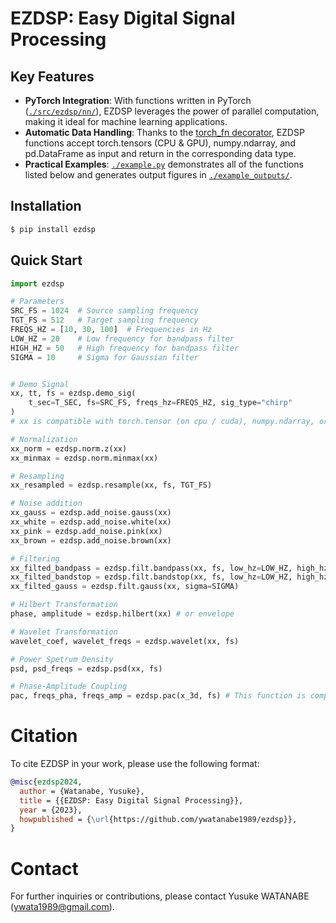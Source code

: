 # EZDSP: Easy Digital Signal Processing

## Key Features
- **PyTorch Integration**: With functions written in PyTorch ([`./src/ezdsp/nn/`](./src/ezdsp/nn/)), EZDSP leverages the power of parallel computation, making it ideal for machine learning applications.
- **Automatic Data Handling**: Thanks to the [torch_fn decorator](https://github.com/ywatanabe1989/torch_fn), EZDSP functions accept torch.tensors (CPU & GPU), numpy.ndarray, and pd.DataFrame as input and return in the corresponding data type.
- **Practical Examples**: [`./example.py`](./example.py) demonstrates all of the functions listed below and generates output figures in [`./example_outputs/`](./example_outputs/).

## Installation
```bash
$ pip install ezdsp
```

## Quick Start
``` python
import ezdsp

# Parameters
SRC_FS = 1024  # Source sampling frequency
TGT_FS = 512   # Target sampling frequency
FREQS_HZ = [10, 30, 100]  # Frequencies in Hz
LOW_HZ = 20    # Low frequency for bandpass filter
HIGH_HZ = 50   # High frequency for bandpass filter
SIGMA = 10     # Sigma for Gaussian filter


# Demo Signal
xx, tt, fs = ezdsp.demo_sig(
    t_sec=T_SEC, fs=SRC_FS, freqs_hz=FREQS_HZ, sig_type="chirp"
)
# xx is compatible with torch.tensor (on cpu / cuda), numpy.ndarray, or pd.DataFrame.

# Normalization
xx_norm = ezdsp.norm.z(xx)
xx_minmax = ezdsp.norm.minmax(xx)

# Resampling
xx_resampled = ezdsp.resample(xx, fs, TGT_FS)

# Noise addition
xx_gauss = ezdsp.add_noise.gauss(xx)
xx_white = ezdsp.add_noise.white(xx)
xx_pink = ezdsp.add_noise.pink(xx)
xx_brown = ezdsp.add_noise.brown(xx)

# Filtering
xx_filted_bandpass = ezdsp.filt.bandpass(xx, fs, low_hz=LOW_HZ, high_hz=HIGH_HZ)
xx_filted_bandstop = ezdsp.filt.bandstop(xx, fs, low_hz=LOW_HZ, high_hz=HIGH_HZ)
xx_filted_gauss = ezdsp.filt.gauss(xx, sigma=SIGMA)

# Hilbert Transformation
phase, amplitude = ezdsp.hilbert(xx) # or envelope

# Wavelet Transformation
wavelet_coef, wavelet_freqs = ezdsp.wavelet(xx, fs)

# Power Spetrum Density
psd, psd_freqs = ezdsp.psd(xx, fs)

# Phase-Amplitude Coupling
pac, freqs_pha, freqs_amp = ezdsp.pac(x_3d, fs) # This function is computationally demanding. Please monitor the RAM/VRAM usage.
```

# Citation
To cite EZDSP in your work, please use the following format:
``` bibtex
@misc{ezdsp2024,
  author = {Watanabe, Yusuke},
  title = {{EZDSP: Easy Digital Signal Processing}},
  year = {2023},
  howpublished = {\url{https://github.com/ywatanabe1989/ezdsp}},
}
```

# Contact
For further inquiries or contributions, please contact Yusuke WATANABE (ywata1989@gmail.com).
